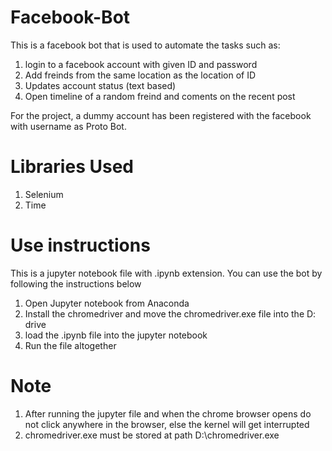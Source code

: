 # Facebook-Bot
This is a facebook bot that is used to automate the tasks such as:
1. login to a facebook account with given ID and password
2. Add freinds from the same location as the location of ID
3. Updates account status (text based)
4. Open timeline of a random freind and coments on the recent post

For the project, a dummy account has been registered with the facebook with username as Proto Bot. 

# Libraries Used
1.	Selenium
2.	Time


# Use instructions
This is a jupyter notebook file with .ipynb extension. You can use the bot by following the instructions below
1. Open Jupyter notebook from Anaconda
2. Install the chromedriver and move the chromedriver.exe file into the D: drive
3. load the .ipynb file into the jupyter notebook
4. Run the file altogether

# Note
1. After running the jupyter file and when the chrome browser opens do not click anywhere in the browser, else the kernel will get interrupted
2. chromedriver.exe must be stored at path D:\chromedriver.exe 
